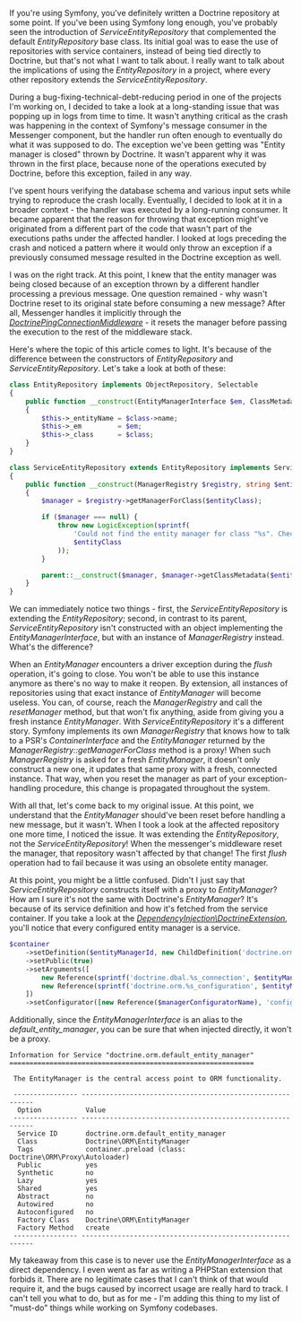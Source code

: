 [//]: # (TITLE: Using Doctrine's EntityRepository as a service is a bad idea)
[//]: # (DESCRIPTION: Why Doctrine's ServiceEntityRepository, and not EntityRepository, should be only be ever used as a service)
[//]: # (DATE: 2023-01-20)
[//]: # (TAGS: symfony, entity manager, service repository)

If you're using Symfony, you've definitely written a Doctrine repository at some point. If you've been using Symfony long enough, you've probably seen the introduction of *ServiceEntityRepository* that complemented the default *EntityRepository* base class. Its initial goal was to ease the use of repositories with service containers, instead of being tied directly to Doctrine, but that's not what I want to talk about. I really want to talk about the implications of using the *EntityRepository* in a project, where every other repository extends the *ServiceEntityRepository*.

During a bug-fixing-technical-debt-reducing period in one of the projects I'm working on, I decided to take a look at a long-standing issue that was popping up in logs from time to time. It wasn't anything critical as the crash was happening in the context of Symfony's message consumer in the Messenger component, but the handler run often enough to eventually do what it was supposed to do. The exception we've been getting was "Entity manager is closed" thrown by Doctrine. It wasn't apparent why it was thrown in the first place, because none of the operations executed by Doctrine, before this exception, failed in any way.

I've spent hours verifying the database schema and various input sets while trying to reproduce the crash locally. Eventually, I decided to look at it in a broader context - the handler was executed by a long-running consumer. It became apparent that the reason for throwing that exception might've originated from a different part of the code that wasn't part of the executions paths under the affected handler. I looked at logs preceding the crash and noticed a pattern where it would only throw an exception if a previously consumed message resulted in the Doctrine exception as well.

I was on the right track. At this point, I knew that the entity manager was being closed because of an exception thrown by a different handler processing a previous message. One question remained - why wasn't Doctrine reset to its original state before consuming a new message? After all, Messenger handles it implicitly through the [*DoctrinePingConnectionMiddleware*](https://github.com/symfony/doctrine-bridge/blob/5.4/Messenger/DoctrinePingConnectionMiddleware.php) - it resets the manager before passing the execution to the rest of the middleware stack.

Here's where the topic of this article comes to light. It's because of the difference between the constructors of *EntityRepository* and *ServiceEntityRepository*. Let's take a look at both of these:

```php
class EntityRepository implements ObjectRepository, Selectable
{
    public function __construct(EntityManagerInterface $em, ClassMetadata $class)
    {
        $this->_entityName = $class->name;
        $this->_em         = $em;
        $this->_class      = $class;
    }
}
```

```php
class ServiceEntityRepository extends EntityRepository implements ServiceEntityRepositoryInterface
{
    public function __construct(ManagerRegistry $registry, string $entityClass)
    {
        $manager = $registry->getManagerForClass($entityClass);

        if ($manager === null) {
            throw new LogicException(sprintf(
                'Could not find the entity manager for class "%s". Check your Doctrine configuration to make sure it is configured to load this entity’s metadata.',
                $entityClass
            ));
        }

        parent::__construct($manager, $manager->getClassMetadata($entityClass));
    }
}
```

We can immediately notice two things - first, the *ServiceEntityRepository* is extending the *EntityRepository*; second, in contrast to its parent, *ServiceEntityRepository* isn't constructed with an object implementing the *EntityManagerInterface*, but with an instance of *ManagerRegistry* instead. What's the difference?

When an *EntityManager* encounters a driver exception during the *flush* operation, it's going to close. You won't be able to use this instance anymore as there's no way to make it reopen. By extension, all instances of repositories using that exact instance of *EntityManager* will become useless.
You can, of course, reach the *ManagerRegistry* and call the *resetManager* method, but that won't fix anything, aside from giving you a fresh instance *EntityManager*. With *ServiceEntityRepository* it's a different story. Symfony implements its own *ManagerRegistry* that knows how to talk to a PSR's *ContainerInterface* and the *EntityManager* returned by the *ManagerRegistry::getManagerForClass* method is a proxy! When such *ManagerRegistry* is asked for a fresh *EntityManager*, it doesn't only construct a new one, it updates that same proxy with a fresh, connected instance. That way, when you reset the manager as part of your exception-handling procedure, this change is propagated throughout the system.

With all that, let's come back to my original issue. At this point, we understand that the *EntityManager* should've been reset before handling a new message, but it wasn't. When I took a look at the affected repository one more time, I noticed the issue. It was extending the *EntityRepository*, not the *ServiceEntityRepository*! When the messenger's middleware reset the manager, that repository wasn't affected by that change! The first *flush* operation had to fail because it was using an obsolete entity manager.

At this point, you might be a little confused. Didn't I just say that *ServiceEntityRepository* constructs itself with a proxy to *EntityManager*? How am I sure it's not the same with Doctrine's *EntityManager*? It's because of its service definition and how it's fetched from the service container. If you take a look at the [*DependencyInjection\\DoctrineExtension*](https://github.com/doctrine/DoctrineBundle/blob/2.8.x/DependencyInjection/DoctrineExtension.php), you'll notice that every configured entity manager is a service.

```php
$container
    ->setDefinition($entityManagerId, new ChildDefinition('doctrine.orm.entity_manager.abstract'))
    ->setPublic(true)
    ->setArguments([
        new Reference(sprintf('doctrine.dbal.%s_connection', $entityManager['connection'])),
        new Reference(sprintf('doctrine.orm.%s_configuration', $entityManager['name'])),
    ])
    ->setConfigurator([new Reference($managerConfiguratorName), 'configure']);
```

Additionally, since the *EntityManagerInterface* is an alias to the *default_entity_manager*, you can be sure that when injected directly, it won't be a proxy.

```
Information for Service "doctrine.orm.default_entity_manager"
=============================================================

 The EntityManager is the central access point to ORM functionality.

 ---------------- ---------------------------------------------------------- 
  Option           Value                                                     
 ---------------- ---------------------------------------------------------- 
  Service ID       doctrine.orm.default_entity_manager                       
  Class            Doctrine\ORM\EntityManager                                
  Tags             container.preload (class: Doctrine\ORM\Proxy\Autoloader)  
  Public           yes                                                       
  Synthetic        no                                                        
  Lazy             yes                                                       
  Shared           yes                                                       
  Abstract         no                                                        
  Autowired        no                                                        
  Autoconfigured   no                                                        
  Factory Class    Doctrine\ORM\EntityManager                                
  Factory Method   create                                                    
 ---------------- ----------------------------------------------------------
```

My takeaway from this case is to never use the *EntityManagerInterface* as a direct dependency. I even went as far as writing a PHPStan extension that forbids it. There are no legitimate cases that I can't think of that would require it, and the bugs caused by incorrect usage are really hard to track. I can't tell you what to do, but as for me - I'm adding this thing to my list of "must-do" things while working on Symfony codebases.
